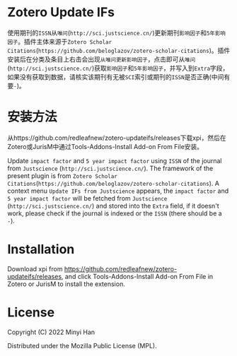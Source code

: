 
# Zotero Update IFs

使用期刊的`ISSN`从`唯问`(`http://sci.justscience.cn/`)更新期刊`影响因子`和`5年影响因子`。插件主体来源于`Zotero Scholar Citations`(`https://github.com/beloglazov/zotero-scholar-citations`)。插件安装后在分类及条目上右击会出现`从唯问更新影响因子`，点击即可从`唯问`(`http://sci.justscience.cn/`)获取`影响因子`和`5年影响因子`，并写入到`Extra`字段，如果没有获取到数据，请核实该期刊有无被`SCI`索引或期刊的`ISSN`是否正确(中间有要`-`)。

# 安装方法
从https://github.com/redleafnew/zotero-updateifs/releases下载xpi，然后在Zotero或JurisM中通过Tools-Addons-Install Add-on From File安装。



Update `impact factor` and `5 year impact factor` using `ISSN` of the journal from `Justscience` (`http://sci.justscience.cn/`). The framework of the present plugin is from `Zotero Scholar Citations`(`https://github.com/beloglazov/zotero-scholar-citations`). A context menu `Update IFs from Justscience` appears, the  `impact factor` and `5 year impact factor` will be fetched from `Justscience` (`http://sci.justscience.cn/`) and stored into the `Extra` field, if it doesn't work, please check if the journal is indexed or the `ISSN` (there should be a `-`).

# Installation
Download xpi from https://github.com/redleafnew/zotero-updateifs/releases, and click Tools-Addons-Install Add-on From File in Zotero or JurisM to install the extension. 

# License

Copyright (C) 2022 Minyi Han

Distributed under the Mozilla Public License (MPL).
